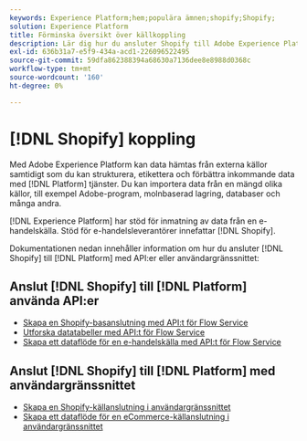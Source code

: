 ```yaml
---
keywords: Experience Platform;hem;populära ämnen;shopify;Shopify;
solution: Experience Platform
title: Förminska översikt över källkoppling
description: Lär dig hur du ansluter Shopify till Adobe Experience Platform med API:er eller användargränssnittet.
exl-id: 636b31a7-e5f9-434a-acd1-226096522495
source-git-commit: 59dfa862388394a68630a7136dee8e8988d0368c
workflow-type: tm+mt
source-wordcount: '160'
ht-degree: 0%

---
```


# [!DNL Shopify] koppling

Med Adobe Experience Platform kan data hämtas från externa källor samtidigt som du kan strukturera, etikettera och förbättra inkommande data med [!DNL Platform] tjänster. Du kan importera data från en mängd olika källor, till exempel Adobe-program, molnbaserad lagring, databaser och många andra.

[!DNL Experience Platform] har stöd för inmatning av data från en e-handelskälla. Stöd för e-handelsleverantörer innefattar [!DNL Shopify].

Dokumentationen nedan innehåller information om hur du ansluter [!DNL Shopify] till [!DNL Platform] med API:er eller användargränssnittet:

## Anslut [!DNL Shopify] till [!DNL Platform] använda API:er

- [Skapa en Shopify-basanslutning med API:t för Flow Service](../../tutorials/api/create/ecommerce/shopify.md)
- [Utforska datatabeller med API:t för Flow Service](../../tutorials/api/explore/tabular.md)
- [Skapa ett dataflöde för en e-handelskälla med API:t för Flow Service](../../tutorials/api/collect/ecommerce.md)

## Anslut [!DNL Shopify] till [!DNL Platform] med användargränssnittet

- [Skapa en Shopify-källanslutning i användargränssnittet](../../tutorials/ui/create/ecommerce/shopify.md)
- [Skapa ett dataflöde för en eCommerce-källanslutning i användargränssnittet](../../tutorials/ui/dataflow/ecommerce.md)
